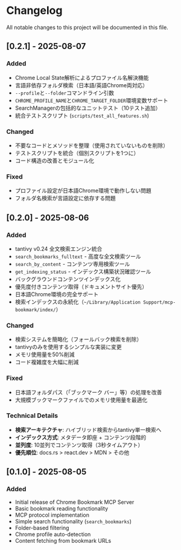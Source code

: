 # Changelog

All notable changes to this project will be documented in this file.

## [0.2.1] - 2025-08-07

### Added
- Chrome Local State解析によるプロファイル名解決機能
- 言語非依存フォルダ検索（日本語/英語Chrome両対応）
- `--profile`と`--folder`コマンドライン引数
- `CHROME_PROFILE_NAME`と`CHROME_TARGET_FOLDER`環境変数サポート
- SearchManagerの包括的なユニットテスト（10テスト追加）
- 統合テストスクリプト (`scripts/test_all_features.sh`)

### Changed
- 不要なコードとメソッドを整理（使用されていないものを削除）
- テストスクリプトを統合（個別スクリプトを1つに）
- コード構造の改善とモジュール化

### Fixed
- プロファイル設定が日本語Chrome環境で動作しない問題
- フォルダ名検索が言語設定に依存する問題

## [0.2.0] - 2025-08-06

### Added
- tantivy v0.24 全文検索エンジン統合
- `search_bookmarks_fulltext` - 高度な全文検索ツール
- `search_by_content` - コンテンツ専用検索ツール
- `get_indexing_status` - インデックス構築状況確認ツール
- バックグラウンドコンテンツインデックス化
- 優先度付きコンテンツ取得（ドキュメントサイト優先）
- 日本語Chrome環境の完全サポート
- 検索インデックスの永続化（`~/Library/Application Support/mcp-bookmark/index/`）

### Changed
- 検索システムを簡略化（フォールバック検索を削除）
- tantivyのみを使用するシンプルな実装に変更
- メモリ使用量を50%削減
- コード複雑度を大幅に削減

### Fixed
- 日本語フォルダパス（「ブックマーク バー」等）の処理を改善
- 大規模ブックマークファイルでのメモリ使用量を最適化

### Technical Details
- **検索アーキテクチャ**: ハイブリッド検索からtantivy単一検索へ
- **インデックス方式**: メタデータ即座 + コンテンツ段階的
- **並列度**: 10並列でコンテンツ取得（3秒タイムアウト）
- **優先順位**: docs.rs > react.dev > MDN > その他

## [0.1.0] - 2025-08-05

### Added
- Initial release of Chrome Bookmark MCP Server
- Basic bookmark reading functionality
- MCP protocol implementation
- Simple search functionality (`search_bookmarks`)
- Folder-based filtering
- Chrome profile auto-detection
- Content fetching from bookmark URLs
